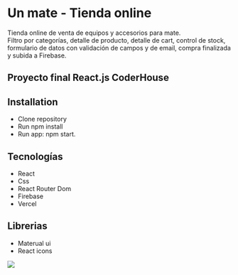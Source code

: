 # Un mate - Tienda online

Tienda online de venta de equipos y accesorios para mate. <br>
Filtro por categorías, detalle de producto, detalle de cart, control de stock, formulario de datos con validación de campos y de email, compra finalizada y subida a Firebase.

## Proyecto final React.js CoderHouse

## Installation

- Clone repository
- Run npm install
- Run app: npm start.

## Tecnologías

- React
- Css
- React Router Dom
- Firebase
- Vercel

## Librerias

- Materual ui
- React icons

![](/gif/UnMateTiendaOnline.gif)
